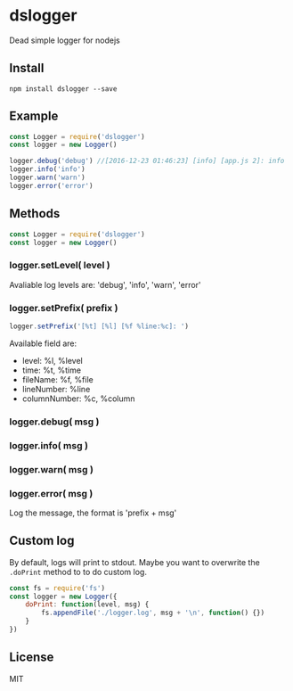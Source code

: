 dslogger
========

Dead simple logger for nodejs

Install
-------

```
npm install dslogger --save
```

Example
-------

```js
const Logger = require('dslogger')
const logger = new Logger()

logger.debug('debug') //[2016-12-23 01:46:23] [info] [app.js 2]: info
logger.info('info')
logger.warn('warn')
logger.error('error')
```

Methods
-------

```js
const Logger = require('dslogger')
const logger = new Logger()
```

### logger.setLevel( level )

Avaliable log levels are: 'debug', 'info', 'warn', 'error'

### logger.setPrefix( prefix )

```js
logger.setPrefix('[%t] [%l] [%f %line:%c]: ')
```

Available field are: 

- level: %l, %level
- time: %t, %time
- fileName: %f, %file
- lineNumber: %line
- columnNumber: %c, %column

### logger.debug( msg )
### logger.info( msg )
### logger.warn( msg )
### logger.error( msg )

Log the message, the format is 'prefix + msg'

Custom log
----------
By default, logs will print to stdout. Maybe you want to overwrite the `.doPrint` method to to do custom log.

```js
const fs = require('fs')
const logger = new Logger({
    doPrint: function(level, msg) {
        fs.appendFile('./logger.log', msg + '\n', function() {})
    }
})
```

License
-------

MIT